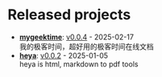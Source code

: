 # Released projects



<!-- recent_releases starts -->
* **[mygeektime](https://github.com/zkep/mygeektime)**: [v0.0.4](https://github.com/zkep/mygeektime/releases/tag/v0.0.4) - 2025-02-17
<br>我的极客时间，超好用的极客时间在线文档
* **[heya](https://github.com/zkep/heya)**: [v0.0.2](https://github.com/zkep/heya/releases/tag/v0.0.2) - 2025-01-05
<br>heya is html, markdown to pdf tools
<!-- recent_releases ends -->